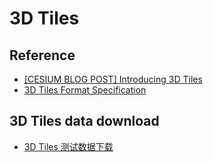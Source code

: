 # 3D Tiles

## Reference

- [[CESIUM BLOG POST] Introducing 3D Tiles](https://cesium.com/blog/2015/08/10/introducing-3d-tiles/)
- [3D Tiles Format Specification](https://github.com/CesiumGS/3d-tiles/tree/main/specification#3d-tiles-format-specification)



## 3D Tiles data download

- [3D Tiles 测试数据下载](https://blog.csdn.net/zipack/article/details/116036352)

